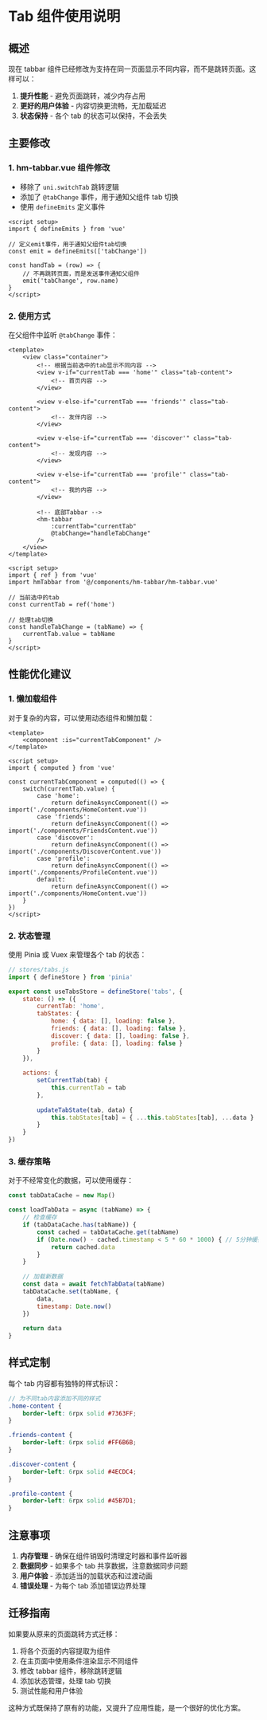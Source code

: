 # Tab 组件使用说明

## 概述

现在 tabbar 组件已经修改为支持在同一页面显示不同内容，而不是跳转页面。这样可以：

1. **提升性能** - 避免页面跳转，减少内存占用
2. **更好的用户体验** - 内容切换更流畅，无加载延迟
3. **状态保持** - 各个 tab 的状态可以保持，不会丢失

## 主要修改

### 1. hm-tabbar.vue 组件修改

- 移除了 `uni.switchTab` 跳转逻辑
- 添加了 `@tabChange` 事件，用于通知父组件 tab 切换
- 使用 `defineEmits` 定义事件

```vue
<script setup>
import { defineEmits } from 'vue'

// 定义emit事件，用于通知父组件tab切换
const emit = defineEmits(['tabChange'])

const handTab = (row) => {
	// 不再跳转页面，而是发送事件通知父组件
	emit('tabChange', row.name)
}
</script>
```

### 2. 使用方式

在父组件中监听 `@tabChange` 事件：

```vue
<template>
	<view class="container">
		<!-- 根据当前选中的tab显示不同内容 -->
		<view v-if="currentTab === 'home'" class="tab-content">
			<!-- 首页内容 -->
		</view>
		
		<view v-else-if="currentTab === 'friends'" class="tab-content">
			<!-- 友伴内容 -->
		</view>
		
		<view v-else-if="currentTab === 'discover'" class="tab-content">
			<!-- 发现内容 -->
		</view>
		
		<view v-else-if="currentTab === 'profile'" class="tab-content">
			<!-- 我的内容 -->
		</view>

		<!-- 底部Tabbar -->
		<hm-tabbar 
			:currentTab="currentTab" 
			@tabChange="handleTabChange"
		/>
	</view>
</template>

<script setup>
import { ref } from 'vue'
import hmTabbar from '@/components/hm-tabbar/hm-tabbar.vue'

// 当前选中的tab
const currentTab = ref('home')

// 处理tab切换
const handleTabChange = (tabName) => {
	currentTab.value = tabName
}
</script>
```

## 性能优化建议

### 1. 懒加载组件

对于复杂的内容，可以使用动态组件和懒加载：

```vue
<template>
	<component :is="currentTabComponent" />
</template>

<script setup>
import { computed } from 'vue'

const currentTabComponent = computed(() => {
	switch(currentTab.value) {
		case 'home':
			return defineAsyncComponent(() => import('./components/HomeContent.vue'))
		case 'friends':
			return defineAsyncComponent(() => import('./components/FriendsContent.vue'))
		case 'discover':
			return defineAsyncComponent(() => import('./components/DiscoverContent.vue'))
		case 'profile':
			return defineAsyncComponent(() => import('./components/ProfileContent.vue'))
		default:
			return defineAsyncComponent(() => import('./components/HomeContent.vue'))
	}
})
</script>
```

### 2. 状态管理

使用 Pinia 或 Vuex 来管理各个 tab 的状态：

```javascript
// stores/tabs.js
import { defineStore } from 'pinia'

export const useTabsStore = defineStore('tabs', {
	state: () => ({
		currentTab: 'home',
		tabStates: {
			home: { data: [], loading: false },
			friends: { data: [], loading: false },
			discover: { data: [], loading: false },
			profile: { data: [], loading: false }
		}
	}),
	
	actions: {
		setCurrentTab(tab) {
			this.currentTab = tab
		},
		
		updateTabState(tab, data) {
			this.tabStates[tab] = { ...this.tabStates[tab], ...data }
		}
	}
})
```

### 3. 缓存策略

对于不经常变化的数据，可以使用缓存：

```javascript
const tabDataCache = new Map()

const loadTabData = async (tabName) => {
	// 检查缓存
	if (tabDataCache.has(tabName)) {
		const cached = tabDataCache.get(tabName)
		if (Date.now() - cached.timestamp < 5 * 60 * 1000) { // 5分钟缓存
			return cached.data
		}
	}
	
	// 加载新数据
	const data = await fetchTabData(tabName)
	tabDataCache.set(tabName, {
		data,
		timestamp: Date.now()
	})
	
	return data
}
```

## 样式定制

每个 tab 内容都有独特的样式标识：

```scss
// 为不同tab内容添加不同的样式
.home-content {
	border-left: 6rpx solid #7363FF;
}

.friends-content {
	border-left: 6rpx solid #FF6B6B;
}

.discover-content {
	border-left: 6rpx solid #4ECDC4;
}

.profile-content {
	border-left: 6rpx solid #45B7D1;
}
```

## 注意事项

1. **内存管理** - 确保在组件销毁时清理定时器和事件监听器
2. **数据同步** - 如果多个 tab 共享数据，注意数据同步问题
3. **用户体验** - 添加适当的加载状态和过渡动画
4. **错误处理** - 为每个 tab 添加错误边界处理

## 迁移指南

如果要从原来的页面跳转方式迁移：

1. 将各个页面的内容提取为组件
2. 在主页面中使用条件渲染显示不同组件
3. 修改 tabbar 组件，移除跳转逻辑
4. 添加状态管理，处理 tab 切换
5. 测试性能和用户体验

这种方式既保持了原有的功能，又提升了应用性能，是一个很好的优化方案。
